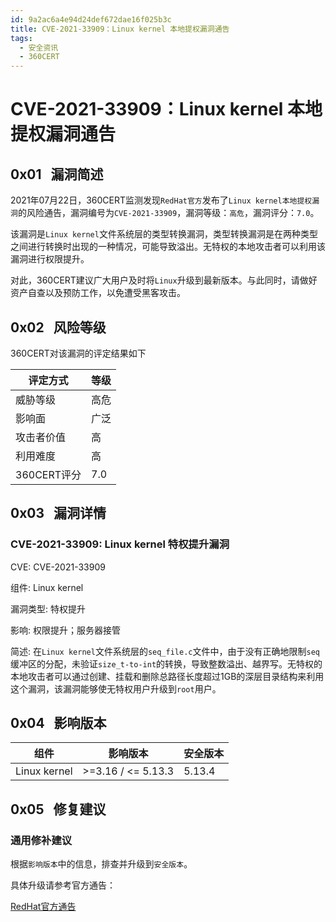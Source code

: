 ```yaml
---
id: 9a2ac6a4e94d24def672dae16f025b3c
title: CVE-2021-33909：Linux kernel 本地提权漏洞通告
tags: 
  - 安全资讯
  - 360CERT
---
```


# CVE-2021-33909：Linux kernel 本地提权漏洞通告

 0x01   漏洞简述
------------


2021年07月22日，360CERT监测发现`RedHat官方`发布了`Linux kernel本地提权漏洞`的风险通告，漏洞编号为`CVE-2021-33909`，漏洞等级：`高危`，漏洞评分：`7.0`。

该漏洞是`Linux kernel`文件系统层的类型转换漏洞，类型转换漏洞是在两种类型之间进行转换时出现的一种情况，可能导致溢出。无特权的本地攻击者可以利用该漏洞进行权限提升。

对此，360CERT建议广大用户及时将`Linux`升级到最新版本。与此同时，请做好资产自查以及预防工作，以免遭受黑客攻击。

 0x02   风险等级
------------

360CERT对该漏洞的评定结果如下



| 评定方式 | 等级 |
| --- | --- |
| 威胁等级 | 高危 |
| 影响面 | 广泛 |
| 攻击者价值 | 高 |
| 利用难度 | 高 |
| 360CERT评分 | 7.0 |

 0x03   漏洞详情
------------

### CVE-2021-33909: Linux kernel 特权提升漏洞

CVE: CVE-2021-33909

组件: Linux kernel

漏洞类型: 特权提升

影响: 权限提升；服务器接管

简述: 
在`Linux kernel`文件系统层的`seq_file.c`文件中，由于没有正确地限制`seq`缓冲区的分配，未验证`size_t-to-int`的转换，导致整数溢出、越界写。无特权的本地攻击者可以通过创建、挂载和删除总路径长度超过1GB的深层目录结构来利用这个漏洞，该漏洞能够使无特权用户升级到`root`用户。

 0x04   影响版本
------------



| 组件 | 影响版本 | 安全版本 |
| --- | --- | --- |
| Linux kernel | >=3.16 / <= 5.13.3 | 5.13.4 |

 0x05   修复建议
------------

### 通用修补建议

根据`影响版本`中的信息，排查并升级到`安全版本`。

具体升级请参考官方通告：

[RedHat官方通告](https://access.redhat.com/security/vulnerabilities/RHSB-2021-006#updates-for-affected-products)